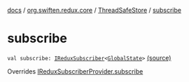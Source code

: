 [docs](../../index.md) / [org.swiften.redux.core](../index.md) / [ThreadSafeStore](index.md) / [subscribe](./subscribe.md)

# subscribe

`val subscribe: `[`IReduxSubscriber`](../-i-redux-subscriber.md)`<`[`GlobalState`](index.md#GlobalState)`>` [(source)](https://github.com/protoman92/KotlinRedux/tree/master/common/common-core/src/main/kotlin/org/swiften/redux/core/ThreadSafeStore.kt#L34)

Overrides [IReduxSubscriberProvider.subscribe](../-i-redux-subscriber-provider/subscribe.md)


